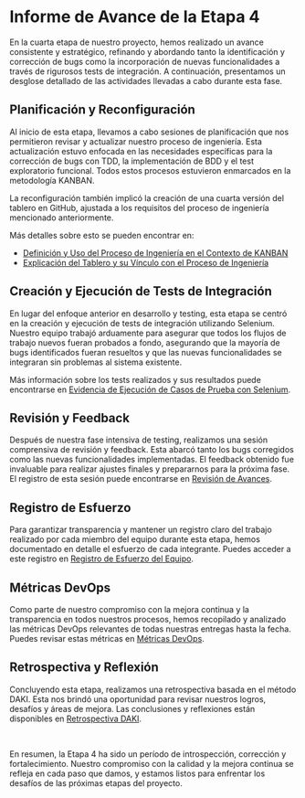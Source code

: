# Informe de Avance de la Etapa 4

En la cuarta etapa de nuestro proyecto, hemos realizado un avance consistente y estratégico, refinando y abordando tanto la identificación y corrección de bugs como la incorporación de nuevas funcionalidades a través de rigurosos tests de integración. A continuación, presentamos un desglose detallado de las actividades llevadas a cabo durante esta fase.

## Planificación y Reconfiguración

Al inicio de esta etapa, llevamos a cabo sesiones de planificación que nos permitieron revisar y actualizar nuestro proceso de ingeniería. Esta actualización estuvo enfocada en las necesidades específicas para la corrección de bugs con TDD, la implementación de BDD y el test exploratorio funcional. Todos estos procesos estuvieron enmarcados en la metodología KANBAN.

La reconfiguración también implicó la creación de una cuarta versión del tablero en GitHub, ajustada a los requisitos del proceso de ingeniería mencionado anteriormente. 

Más detalles sobre esto se pueden encontrar en:

* [Definición y Uso del Proceso de Ingeniería en el Contexto de KANBAN](./Documentación/Definición%20y%20Uso%20del%20Proceso%20de%20Ingeniería.md)
* [Explicación del Tablero y su Vínculo con el Proceso de Ingeniería](./Documentación/Explicación%20del%20Tablero%20y%20su%20Vínculo%20con%20el%20Proceso%20de%20Ingeniería.md)

## Creación y Ejecución de Tests de Integración

En lugar del enfoque anterior en desarrollo y testing, esta etapa se centró en la creación y ejecución de tests de integración utilizando Selenium. Nuestro equipo trabajó arduamente para asegurar que todos los flujos de trabajo nuevos fueran probados a fondo, asegurando que la mayoría de bugs identificados fueran resueltos y que las nuevas funcionalidades se integraran sin problemas al sistema existente.

Más información sobre los tests realizados y sus resultados puede encontrarse en [Evidencia de Ejecución de Casos de Prueba con Selenium](./).

## Revisión y Feedback

Después de nuestra fase intensiva de testing, realizamos una sesión comprensiva de revisión y feedback. Esta abarcó tanto los bugs corregidos como las nuevas funcionalidades implementadas. El feedback obtenido fue invaluable para realizar ajustes finales y prepararnos para la próxima fase. El registro de esta sesión puede encontrarse en [Revisión de Avances]().

## Registro de Esfuerzo

Para garantizar transparencia y mantener un registro claro del trabajo realizado por cada miembro del equipo durante esta etapa, hemos documentado en detalle el esfuerzo de cada integrante. Puedes acceder a este registro en [Registro de Esfuerzo del Equipo](./).

## Métricas DevOps

Como parte de nuestro compromiso con la mejora continua y la transparencia en todos nuestros procesos, hemos recopilado y analizado las métricas DevOps relevantes de todas nuestras entregas hasta la fecha. Puedes revisar estas métricas en [Métricas DevOps](./Documentación/Informe%20de%20Métricas.md).

## Retrospectiva y Reflexión

Concluyendo esta etapa, realizamos una retrospectiva basada en el método DAKI. Esta nos brindó una oportunidad para revisar nuestros logros, desafíos y áreas de mejora. Las conclusiones y reflexiones están disponibles en [Retrospectiva DAKI]().

<br>

En resumen, la Etapa 4 ha sido un período de introspección, corrección y fortalecimiento. Nuestro compromiso con la calidad y la mejora continua se refleja en cada paso que damos, y estamos listos para enfrentar los desafíos de las próximas etapas del proyecto.